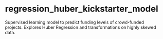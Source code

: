 # regression_huber_kickstarter_model
Supervised learning model to predict funding levels of crowd-funded projects. Explores Huber Regression and transformations on highly skewed data.
